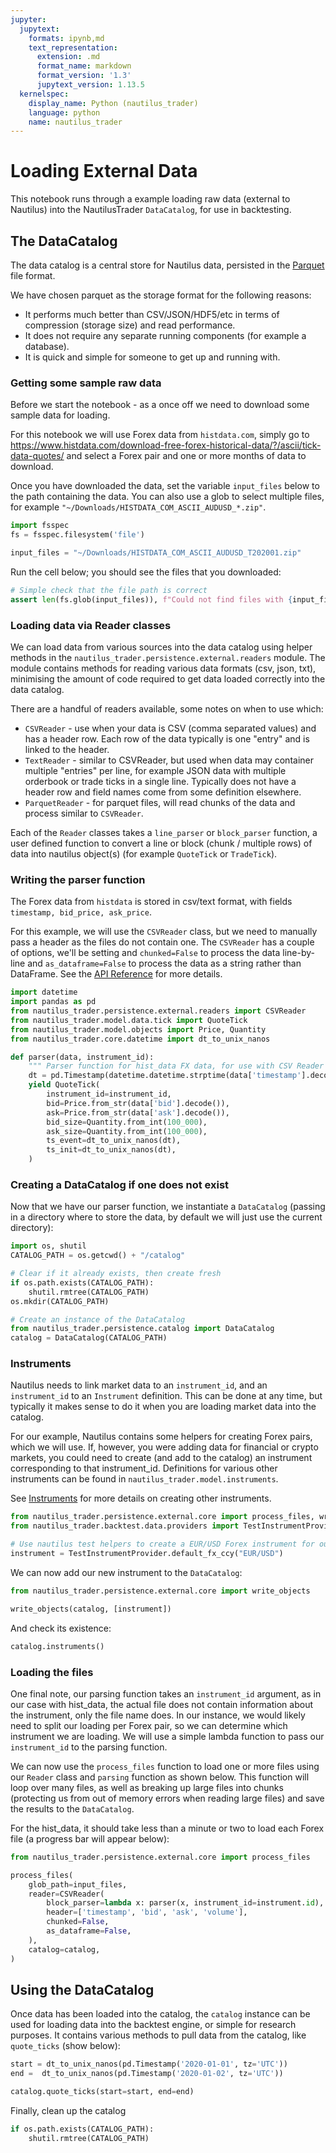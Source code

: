 ```yaml
---
jupyter:
  jupytext:
    formats: ipynb,md
    text_representation:
      extension: .md
      format_name: markdown
      format_version: '1.3'
      jupytext_version: 1.13.5
  kernelspec:
    display_name: Python (nautilus_trader)
    language: python
    name: nautilus_trader
---
```


# Loading External Data

This notebook runs through a example loading raw data (external to Nautilus) into the NautilusTrader `DataCatalog`, for use in backtesting.

## The DataCatalog

The data catalog is a central store for Nautilus data, persisted in the [Parquet](https://parquet.apache.org) file format.

We have chosen parquet as the storage format for the following reasons:
- It performs much better than CSV/JSON/HDF5/etc in terms of compression (storage size) and read performance.
- It does not require any separate running components (for example a database).
- It is quick and simple for someone to get up and running with.

<!-- #region tags=[] -->
### Getting some sample raw data

Before we start the notebook - as a once off we need to download some sample data for loading.

For this notebook we will use Forex data from `histdata.com`, simply go to https://www.histdata.com/download-free-forex-historical-data/?/ascii/tick-data-quotes/ and select a Forex pair and one or more months of data to download.

Once you have downloaded the data, set the variable `input_files` below to the path containing the 
data. You can also use a glob to select multiple files, for example `"~/Downloads/HISTDATA_COM_ASCII_AUDUSD_*.zip"`.
<!-- #endregion -->

```python
import fsspec
fs = fsspec.filesystem('file')

input_files = "~/Downloads/HISTDATA_COM_ASCII_AUDUSD_T202001.zip"
```

Run the cell below; you should see the files that you downloaded:

```python
# Simple check that the file path is correct
assert len(fs.glob(input_files)), f"Could not find files with {input_files=}"
```

### Loading data via Reader classes

We can load data from various sources into the data catalog using helper methods in the 
`nautilus_trader.persistence.external.readers` module. The module contains methods for reading 
various data formats (csv, json, txt), minimising the amount of code required to get data loaded 
correctly into the data catalog.

There are a handful of readers available, some notes on when to use which:
- `CSVReader` - use when your data is CSV (comma separated values) and has a header row. Each row of the data typically is one "entry" and is linked to the header.
- `TextReader` - similar to CSVReader, but used when data may container multiple "entries" per line, for example JSON data with multiple orderbook or trade ticks in a single line. Typically does not have a header row and field names come from some definition elsewhere. 
- `ParquetReader` - for parquet files, will read chunks of the data and process similar to `CSVReader`.

Each of the `Reader` classes takes a `line_parser` or `block_parser` function, a user defined function to convert a line or block (chunk / multiple rows) of data into nautilus object(s) (for example `QuoteTick` or `TradeTick`).


### Writing the parser function

The Forex data from `histdata` is stored in csv/text format, with fields `timestamp, bid_price, ask_price`. 

For this example, we will use the `CSVReader` class, but we need to manually pass a header as the files do not contain one. The `CSVReader` has a couple of options, we'll be setting and `chunked=False` to process the data line-by-line and `as_dataframe=False` to process the data as a string rather than DataFrame. See the [API Reference]("../3_api_reference/persistence") for more details.

```python
import datetime
import pandas as pd
from nautilus_trader.persistence.external.readers import CSVReader
from nautilus_trader.model.data.tick import QuoteTick
from nautilus_trader.model.objects import Price, Quantity
from nautilus_trader.core.datetime import dt_to_unix_nanos

def parser(data, instrument_id):
    """ Parser function for hist_data FX data, for use with CSV Reader """
    dt = pd.Timestamp(datetime.datetime.strptime(data['timestamp'].decode(), "%Y%m%d %H%M%S%f"), tz='UTC')
    yield QuoteTick(
        instrument_id=instrument_id,
        bid=Price.from_str(data['bid'].decode()),
        ask=Price.from_str(data['ask'].decode()),
        bid_size=Quantity.from_int(100_000),
        ask_size=Quantity.from_int(100_000),
        ts_event=dt_to_unix_nanos(dt),
        ts_init=dt_to_unix_nanos(dt),
    )
```

### Creating a DataCatalog if one does not exist

Now that we have our parser function, we instantiate a `DataCatalog` (passing in a directory where to store the data, by default we will just use the current directory):

```python
import os, shutil
CATALOG_PATH = os.getcwd() + "/catalog"

# Clear if it already exists, then create fresh
if os.path.exists(CATALOG_PATH):
    shutil.rmtree(CATALOG_PATH)
os.mkdir(CATALOG_PATH)
```

```python
# Create an instance of the DataCatalog
from nautilus_trader.persistence.catalog import DataCatalog
catalog = DataCatalog(CATALOG_PATH)
```

### Instruments

Nautilus needs to link market data to an `instrument_id`, and an `instrument_id` to an `Instrument` 
definition. This can be done at any time, but typically it makes sense to do it when you are loading 
market data into the catalog.

For our example, Nautilus contains some helpers for creating Forex pairs, which we will use. If, 
however, you were adding data for financial or crypto markets, you could need to create (and add to 
the catalog) an instrument corresponding to that instrument_id. Definitions for various other 
instruments can be found in `nautilus_trader.model.instruments`.

See [Instruments](./4_instruments.md) for more details on creating other instruments.

```python
from nautilus_trader.persistence.external.core import process_files, write_objects
from nautilus_trader.backtest.data.providers import TestInstrumentProvider

# Use nautilus test helpers to create a EUR/USD Forex instrument for our purposes
instrument = TestInstrumentProvider.default_fx_ccy("EUR/USD")
```

We can now add our new instrument to the `DataCatalog`:

```python
from nautilus_trader.persistence.external.core import write_objects

write_objects(catalog, [instrument])
```

And check its existence:

```python
catalog.instruments()
```

<!-- #region -->
### Loading the files 

One final note, our parsing function takes an `instrument_id` argument, as in our case with 
hist_data, the actual file does not contain information about the instrument, only the file name 
does. In our instance, we would likely need to split our loading per Forex pair, so we can determine 
which instrument we are loading. We will use a simple lambda function to pass our `instrument_id` to 
the parsing function.

We can now use the `process_files` function to load one or more files using our `Reader` class and 
`parsing` function as shown below. This function will loop over many files, as well as breaking up 
large files into chunks (protecting us from out of memory errors when reading large files) and save 
the results to the `DataCatalog`.


For the hist_data, it should take less than a minute or two to load each Forex file (a progress bar 
will appear below):
<!-- #endregion -->

```python
from nautilus_trader.persistence.external.core import process_files

process_files(
    glob_path=input_files,
    reader=CSVReader(
        block_parser=lambda x: parser(x, instrument_id=instrument.id), 
        header=['timestamp', 'bid', 'ask', 'volume'],
        chunked=False, 
        as_dataframe=False,
    ),
    catalog=catalog,
)
```

## Using the DataCatalog 

Once data has been loaded into the catalog, the `catalog` instance can be used for loading data into 
the backtest engine, or simple for research purposes. It contains various methods to pull data from 
the catalog, like `quote_ticks` (show below):

```python
start = dt_to_unix_nanos(pd.Timestamp('2020-01-01', tz='UTC'))
end =  dt_to_unix_nanos(pd.Timestamp('2020-01-02', tz='UTC'))

catalog.quote_ticks(start=start, end=end)
```

Finally, clean up the catalog

```python
if os.path.exists(CATALOG_PATH):
    shutil.rmtree(CATALOG_PATH)
```
